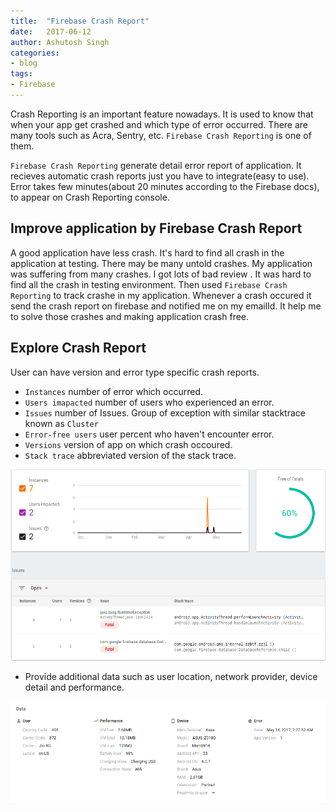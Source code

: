 ```yaml
---
title:  "Firebase Crash Report"
date:   2017-06-12
author: Ashutosh Singh
categories:
- blog
tags:
- Firebase
---
```


Crash Reporting is an important feature nowadays. It is used to know that when your app get crashed and which type of error occurred. There are many tools such as Acra, Sentry, etc. `Firebase Crash Reporting` is one of them.

`Firebase Crash Reporting` generate detail error report of application. It recieves automatic crash reports just you have to integrate(easy to use). Error takes few minutes(about 20 minutes according to the Firebase docs), to appear on Crash Reporting console.

## Improve application by Firebase Crash Report

A good application have less crash. It's hard to find all crash in the application at testing. There may be many untold crashes. My application was suffering from many crashes. I got lots of bad review . It was hard to find all the crash in testing environment. Then used `Firebase Crash Reporting` to track crashe in my application. Whenever a crash occured it send the crash report on firebase and notified me on my emailId. It help me to solve those crashes and making application crash free.  

## Explore Crash Report

User can have version and error type specific crash reports.

* `Instances` number of error which occurred.
* `Users imapacted` number of users who experienced an error.
* `Issues` number of Issues. Group of exception with similar stacktrace known as `Cluster`
* `Error-free users` user percent who haven't encounter error.
* `Versions` version of app on which crash occoured.
* `Stack trace` abbreviated version of the stack trace.

<img src="/static/firebase_crash_report.png" alt="Drawing" style="width: 600px;"/>

* Provide additional data such as user location, network provider, device detail and performance.

<img src="/static/firebase_crash_report_additional_data.png" alt="Drawing" style="width: 600px;"/>
